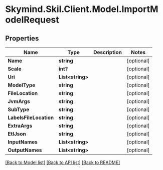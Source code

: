
# Skymind.Skil.Client.Model.ImportModelRequest

## Properties

Name | Type | Description | Notes
------------ | ------------- | ------------- | -------------
**Name** | **string** |  | [optional] 
**Scale** | **int?** |  | [optional] 
**Uri** | **List&lt;string&gt;** |  | [optional] 
**ModelType** | **string** |  | [optional] 
**FileLocation** | **string** |  | [optional] 
**JvmArgs** | **string** |  | [optional] 
**SubType** | **string** |  | [optional] 
**LabelsFileLocation** | **string** |  | [optional] 
**ExtraArgs** | **string** |  | [optional] 
**EtlJson** | **string** |  | [optional] 
**InputNames** | **List&lt;string&gt;** |  | [optional] 
**OutputNames** | **List&lt;string&gt;** |  | [optional] 

[[Back to Model list]](../README.md#documentation-for-models)
[[Back to API list]](../README.md#documentation-for-api-endpoints)
[[Back to README]](../README.md)

